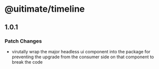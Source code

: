 # @uitimate/timeline

## 1.0.1

### Patch Changes

- virutally wrap the major headless ui component into the package for preventing the upgrade from the consumer side on that component to break the code
